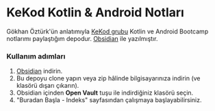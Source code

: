 # KeKod Kotlin & Android Notları
Gökhan Öztürk'ün anlatımıyla  [KeKod grubu](https://www.youtube.com/@KeKod/streams) Kotlin ve Android Bootcamp notlarımı paylaştığım depodur. [Obsidian](https://obsidian.md/) ile yazılmıştır.

### Kullanım adımları
1. [Obsidian](https://obsidian.md/) indirin.
2. Bu depoyu clone yapın veya zip hâlinde bilgisayarınıza indirin (ve klasörü dışarı çıkarın).
3. Obsidian içinden **Open Vault** tuşu ile indirdiğiniz klasörü seçin.
4. "Buradan Başla - Indeks" sayfasından çalışmaya başlayabilirsiniz.